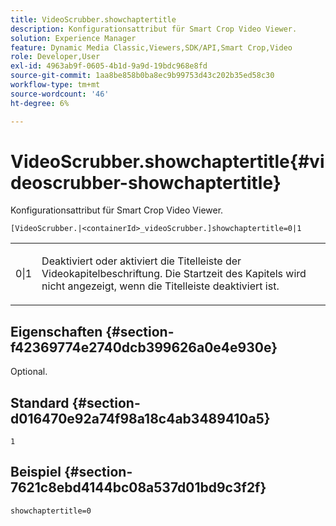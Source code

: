 ```yaml
---
title: VideoScrubber.showchaptertitle
description: Konfigurationsattribut für Smart Crop Video Viewer.
solution: Experience Manager
feature: Dynamic Media Classic,Viewers,SDK/API,Smart Crop,Video
role: Developer,User
exl-id: 4963ab9f-0605-4b1d-9a9d-19bdc968e8fd
source-git-commit: 1aa8be858b0ba8ec9b99753d43c202b35ed58c30
workflow-type: tm+mt
source-wordcount: '46'
ht-degree: 6%

---
```


# VideoScrubber.showchaptertitle{#videoscrubber-showchaptertitle}

Konfigurationsattribut für Smart Crop Video Viewer.

`[VideoScrubber.|<containerId>_videoScrubber.]showchaptertitle=0|1`

<table id="table_C616483932C2482CA9794DDD7313FD7C"> 
 <tbody> 
  <tr> 
   <td colname="col1"> <p> <span class="codeph"> 0|1</span> </p> </td> 
   <td colname="col2"> <p> Deaktiviert oder aktiviert die Titelleiste der Videokapitelbeschriftung. Die Startzeit des Kapitels wird nicht angezeigt, wenn die Titelleiste deaktiviert ist. </p> </td> 
  </tr> 
 </tbody> 
</table>

## Eigenschaften {#section-f42369774e2740dcb399626a0e4e930e}

Optional.

## Standard {#section-d016470e92a74f98a18c4ab3489410a5}

`1`

## Beispiel {#section-7621c8ebd4144bc08a537d01bd9c3f2f}

```
showchaptertitle=0
```
